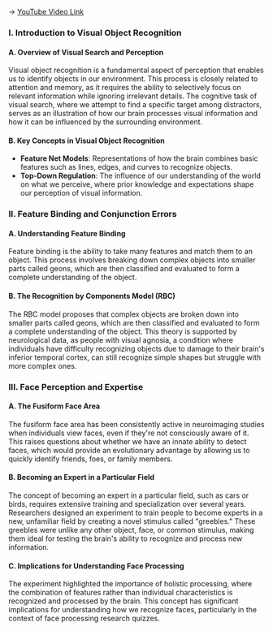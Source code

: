 -> [YouTube Video Link](https://www.youtube.com/watch?v=dQCGFXF5X8E&list=PLWoagukcejEy1E5u7RGR8ziBlmDfK7wlp&index=4&pp=iAQB)

### I. Introduction to Visual Object Recognition
#### A. Overview of Visual Search and Perception

Visual object recognition is a fundamental aspect of perception that enables us to identify objects in our environment. This process is closely related to attention and memory, as it requires the ability to selectively focus on relevant information while ignoring irrelevant details. The cognitive task of visual search, where we attempt to find a specific target among distractors, serves as an illustration of how our brain processes visual information and how it can be influenced by the surrounding environment.

#### B. Key Concepts in Visual Object Recognition

*   **Feature Net Models**: Representations of how the brain combines basic features such as lines, edges, and curves to recognize objects.
*   **Top-Down Regulation**: The influence of our understanding of the world on what we perceive, where prior knowledge and expectations shape our perception of visual information.

### II. Feature Binding and Conjunction Errors
#### A. Understanding Feature Binding

Feature binding is the ability to take many features and match them to an object. This process involves breaking down complex objects into smaller parts called geons, which are then classified and evaluated to form a complete understanding of the object.

#### B. The Recognition by Components Model (RBC)

The RBC model proposes that complex objects are broken down into smaller parts called geons, which are then classified and evaluated to form a complete understanding of the object. This theory is supported by neurological data, as people with visual agnosia, a condition where individuals have difficulty recognizing objects due to damage to their brain's inferior temporal cortex, can still recognize simple shapes but struggle with more complex ones.

### III. Face Perception and Expertise
#### A. The Fusiform Face Area

The fusiform face area has been consistently active in neuroimaging studies when individuals view faces, even if they're not consciously aware of it. This raises questions about whether we have an innate ability to detect faces, which would provide an evolutionary advantage by allowing us to quickly identify friends, foes, or family members.

#### B. Becoming an Expert in a Particular Field

The concept of becoming an expert in a particular field, such as cars or birds, requires extensive training and specialization over several years. Researchers designed an experiment to train people to become experts in a new, unfamiliar field by creating a novel stimulus called "greebles." These greebles were unlike any other object, face, or common stimulus, making them ideal for testing the brain's ability to recognize and process new information.

#### C. Implications for Understanding Face Processing

The experiment highlighted the importance of holistic processing, where the combination of features rather than individual characteristics is recognized and processed by the brain. This concept has significant implications for understanding how we recognize faces, particularly in the context of face processing research quizzes.